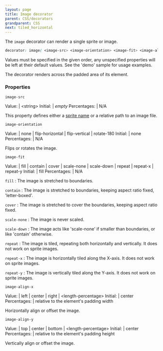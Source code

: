 ```yaml
---
layout: page
title: Image decorator
parent: CSS/decorators
grandparent: CSS
next: tiled_horizontal
---
```


The `image` decorator can render a single sprite or image.

```css
decorator: image( <image-src> <image-orientation> <image-fit> <image-align-x> <image-align-y> );
```
Values must be specified in the given order, any unspecified properties will be left at their default values. See the 'demo' sample for usage examples.

The decorator renders across the padded area of its element.

### Properties

`image-src`

Value: | \<string\>
Initial: | *empty*
Percentages: | N/A

This property defines either a [sprite name](../sprite_sheets.html) or a relative path to an image file.

`image-orientation`

Value: | none \| flip-horizontal \| flip-vertical \| rotate-180
Initial: | none
Percentages: | N/A

Flips or rotates the image.

`image-fit`

Value: | fill \| contain \| cover \| scale-none \| scale-down \| repeat \| repeat-x \| repeat-y
Initial: | fill
Percentages: | N/A

`fill`
: The image is stretched to boundaries.

`contain`
: The image is stretched to boundaries, keeping aspect ratio fixed, 'letter-boxed'.

`cover`
: The image is stretched to cover the boundaries, keeping aspect ratio fixed.

`scale-none`
: The image is never scaled.

`scale-down`
: The image acts like 'scale-none' if smaller than boundaries, or like 'contain' otherwise.

`repeat`
: The image is tiled, repeating both horizontally and vertically. It does not work on sprite images.

`repeat-x`
: The image is horizontally tiled along the X-axis. It does not work on sprite images.

`repeat-y`
: The image is vertically tiled along the Y-axis. It does not work on sprite images.


`image-align-x`

Value: | left \| center \| right \| \<length-percentage\>
Initial: | center
Percentages: | relative to the element's padding width

Horizontally align or offset the image.

`image-align-y`

Value: | top \| center \| bottom \| \<length-percentage\>
Initial: | center
Percentages: | relative to the element's padding height

Vertically align or offset the image.
